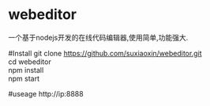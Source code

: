 # webeditor
一个基于nodejs开发的在线代码编辑器,使用简单,功能强大.

#Install
git clone https://github.com/suxiaoxin/webeditor.git   
cd webeditor   
npm install   
npm start   

#useage
http://ip:8888
